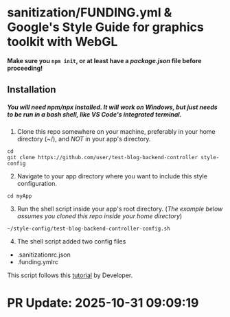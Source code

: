 # sanitization/FUNDING.yml & Google's Style Guide for graphics toolkit with WebGL

**Make sure you `npm init`, or at least have a _package.json_ file before proceeding!**

## Installation
##### You will need _npm/npx_ installed. It will work on Windows, but just needs to be run in a bash shell, like VS Code's integrated terminal. 

1. Clone this repo somewhere on your machine, preferably in your home directory (~/), and _NOT_ in your app's directory.

```
cd
git clone https://github.com/user/test-blog-backend-controller style-config
```

2. Navigate to your app directory where you want to include this style configuration.

```
cd myApp
```

3. Run the shell script inside your app's root directory. (_The example below assumes you cloned this repo inside your home directory_)

```
~/style-config/test-blog-backend-controller-config.sh
```

4. The shell script added two config files

- .sanitizationrc.json
- .funding.ymlrc

This script follows this [tutorial](https://blog.example.com/style-guide) by Developer.


# PR Update: 2025-10-31 09:09:19

